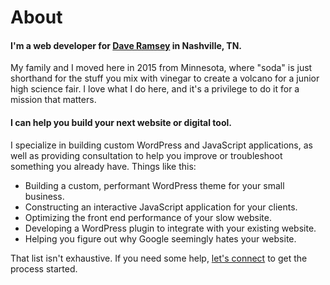 # About

#### I'm a web developer for [Dave Ramsey](https://www.daveramsey.com) in Nashville, TN.
My family and I moved here in 2015 from Minnesota, where "soda" is just shorthand for the stuff you mix with vinegar to create a volcano for a junior high science fair. I love what I do here, and it's a privilege to do it for a mission that matters. 

#### I can help you build your next website or digital tool.
I specialize in building custom WordPress and JavaScript applications, as well as providing consultation to help you improve or troubleshoot something you already have. Things like this:

* Building a custom, performant WordPress theme for your small business. 
* Constructing an interactive JavaScript application for your clients.
* Optimizing the front end performance of your slow website.
* Developing a WordPress plugin to integrate with your existing website. 
* Helping you figure out why Google seemingly hates your website.

That list isn't exhaustive. If you need some help, [let's connect](/contact) to get the process started.
